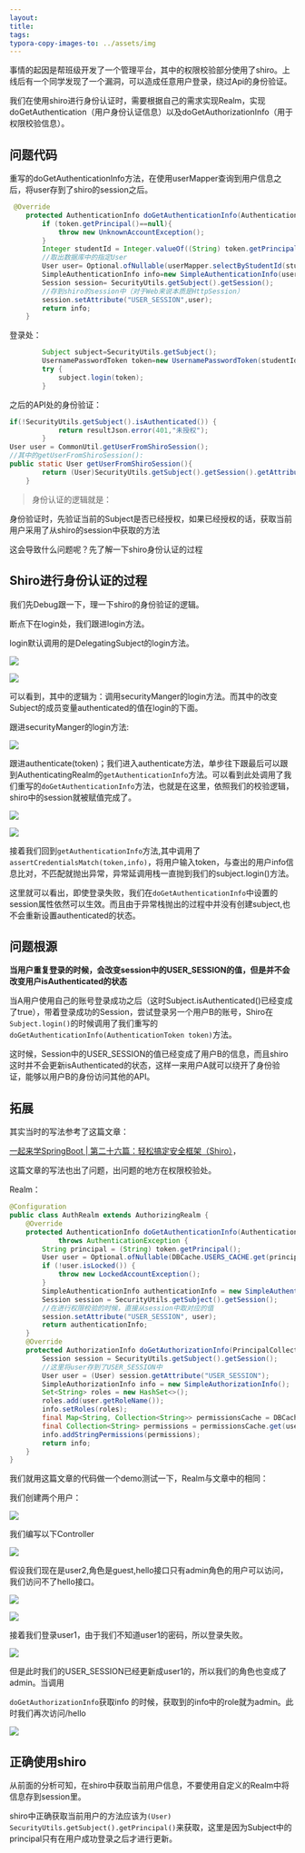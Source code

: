```yaml
---
layout: 
title: 
tags: 
typora-copy-images-to: ../assets/img
---
```


事情的起因是帮班级开发了一个管理平台，其中的权限校验部分使用了shiro。上线后有一个同学发现了一个漏洞，可以造成任意用户登录，绕过Api的身份验证。

我们在使用shiro进行身份认证时，需要根据自己的需求实现Realm，实现doGetAuthentication（用户身份认证信息）以及doGetAuthorizationInfo（用于权限校验信息）。

## 问题代码

重写的doGetAuthenticationInfo方法，在使用userMapper查询到用户信息之后，将user存到了shiro的session之后。

```java
 @Override
    protected AuthenticationInfo doGetAuthenticationInfo(AuthenticationToken token) throws AuthenticationException,NumberFormatException {
        if (token.getPrincipal()==null){
            throw new UnknownAccountException();
        }
        Integer studentId = Integer.valueOf((String) token.getPrincipal());
        //取出数据库中的指定User
        User user= Optional.ofNullable(userMapper.selectByStudentId(studentId)).orElseThrow(UnknownAccountException::new);
        SimpleAuthenticationInfo info=new SimpleAuthenticationInfo(user,user.getPassword(),getName());
        Session session= SecurityUtils.getSubject().getSession();
        //存到shiro的session中（对于Web来说本质是HttpSession）
        session.setAttribute("USER_SESSION",user);
        return info;
    }
```

登录处：

```java
		Subject subject=SecurityUtils.getSubject();
        UsernamePasswordToken token=new UsernamePasswordToken(studentId,password);
        try {
            subject.login(token);
        }
```

之后的API处的身份验证：

```java
if(!SecurityUtils.getSubject().isAuthenticated()) {
            return resultJson.error(401,"未授权");
        }
User user = CommonUtil.getUserFromShiroSession();
//其中的getUserFromShiroSession():
public static User getUserFromShiroSession(){
        return (User)SecurityUtils.getSubject().getSession().getAttribute("USER_SESSION");
    }
```

> 身份认证的逻辑就是：

身份验证时，先验证当前的Subject是否已经授权，如果已经授权的话，获取当前用户采用了从shiro的session中获取的方法

这会导致什么问题呢？先了解一下shiro身份认证的过程

## Shiro进行身份认证的过程

我们先Debug跟一下，理一下shiro的身份验证的逻辑。

断点下在login处，我们跟进login方法。

login默认调用的是DelegatingSubject的login方法。

![](https://xzfile.aliyuncs.com/media/upload/picture/20190528183913-d5f5c3f2-8134-1.png)

![](https://xzfile.aliyuncs.com/media/upload/picture/20190528184007-f59a1dac-8134-1.png)

可以看到，其中的逻辑为：调用securityManger的login方法。而其中的改变Subject的成员变量authenticated的值在login的下面。

跟进securityManger的login方法:

![](https://xzfile.aliyuncs.com/media/upload/picture/20190528184043-0b3f93f8-8135-1.png)

跟进authenticate(token)；我们进入authenticate方法，单步往下跟最后可以跟到AuthenticatingRealm的`getAuthenticationInfo`方法。可以看到此处调用了我们重写的`doGetAuthenticationInfo`方法，也就是在这里，依照我们的校验逻辑，shiro中的session就被赋值完成了。

![](https://xzfile.aliyuncs.com/media/upload/picture/20190528184242-521518e8-8135-1.png)

![](https://xzfile.aliyuncs.com/media/upload/picture/20190528184310-6328623e-8135-1.png)

接着我们回到`getAuthenticationInfo`方法,其中调用了`assertCredentialsMatch(token,info)`，将用户输入token，与查出的用户info信息比对，不匹配就抛出异常，异常延调用栈一直抛到我们的subject.login()方法。

这里就可以看出，即使登录失败，我们在`doGetAuthenticationInfo`中设置的session属性依然可以生效。而且由于异常栈抛出的过程中并没有创建subject,也不会重新设置authenticated的状态。

## 问题根源

**当用户重复登录的时候，会改变session中的USER_SESSION的值，但是并不会改变用户isAuthenticated的状态**

当A用户使用自己的账号登录成功之后（这时Subject.isAuthenticated()已经变成了true），带着登录成功的Session，尝试登录另一个用户B的账号，Shiro在`Subject.login()`的时候调用了我们重写的`doGetAuthenticationInfo(AuthenticationToken token)`方法。

这时候，Session中的USER_SESSION的值已经变成了用户B的信息，而且shiro这时并不会更新isAuthenticated的状态，这样一来用户A就可以绕开了身份验证，能够以用户B的身份访问其他的API。

## 拓展

其实当时的写法参考了这篇文章：

[一起来学SpringBoot | 第二十六篇：轻松搞定安全框架（Shiro）](www.spring4all.com/article/1315 )，

这篇文章的写法也出了问题，出问题的地方在权限校验处。

Realm：

```java
@Configuration
public class AuthRealm extends AuthorizingRealm {
    @Override
    protected AuthenticationInfo doGetAuthenticationInfo(AuthenticationToken token)
            throws AuthenticationException {
        String principal = (String) token.getPrincipal();
        User user = Optional.ofNullable(DBCache.USERS_CACHE.get(principal)).orElseThrow(UnknownAccountException::new);
        if (!user.isLocked()) {
            throw new LockedAccountException();
        }
        SimpleAuthenticationInfo authenticationInfo = new SimpleAuthenticationInfo(principal, user.getPassword(), getName());
        Session session = SecurityUtils.getSubject().getSession();
        //在进行权限校验的时候，直接从session中取对应的值
        session.setAttribute("USER_SESSION", user);
        return authenticationInfo;
    }
    @Override
    protected AuthorizationInfo doGetAuthorizationInfo(PrincipalCollection principal) {
        Session session = SecurityUtils.getSubject().getSession();
        //这里将user存到了USER_SESSION中
        User user = (User) session.getAttribute("USER_SESSION");
        SimpleAuthorizationInfo info = new SimpleAuthorizationInfo();
        Set<String> roles = new HashSet<>();
        roles.add(user.getRoleName());
        info.setRoles(roles);
        final Map<String, Collection<String>> permissionsCache = DBCache.PERMISSIONS_CACHE;
        final Collection<String> permissions = permissionsCache.get(user.getRoleName());
        info.addStringPermissions(permissions);
        return info;
    }
}
```

我们就用这篇文章的代码做一个demo测试一下，Realm与文章中的相同：

我们创建两个用户：

![](https://xzfile.aliyuncs.com/media/upload/picture/20190528184355-7de58c50-8135-1.png)

我们编写以下Controller

![](https://xzfile.aliyuncs.com/media/upload/picture/20190528184411-87984ecc-8135-1.png)

假设我们现在是user2,角色是guest,hello接口只有admin角色的用户可以访问，我们访问不了hello接口。

![](https://xzfile.aliyuncs.com/media/upload/picture/20190528184431-9380f482-8135-1.png)

![](https://xzfile.aliyuncs.com/media/upload/picture/20190528184445-9be02c06-8135-1.png)

接着我们登录user1，由于我们不知道user1的密码，所以登录失败。

![](https://xzfile.aliyuncs.com/media/upload/picture/20190528184458-a329fcf8-8135-1.png)

但是此时我们的USER_SESSION已经更新成user1的，所以我们的角色也变成了admin。当调用

 `doGetAuthorizationInfo`获取info 的时候，获取到的info中的role就为admin。此时我们再次访问/hello

![](https://xzfile.aliyuncs.com/media/upload/picture/20190528184512-aba99bfe-8135-1.png)

## 正确使用shiro

从前面的分析可知，在shiro中获取当前用户信息，不要使用自定义的Realm中将信息存到session里。

shiro中正确获取当前用户的方法应该为`(User) SecurityUtils.getSubject().getPrincipal()`来获取，这里是因为Subject中的principal只有在用户成功登录之后才进行更新。
